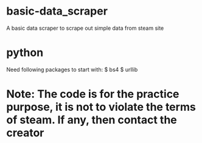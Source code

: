 # basic-data_scraper
A basic data scraper to scrape out simple data from steam site
# python

Need following packages to start with:
  $ bs4
  $ urllib

# Note: The code is for the practice purpose, it is not to violate the terms of steam. If any, then contact the creator
